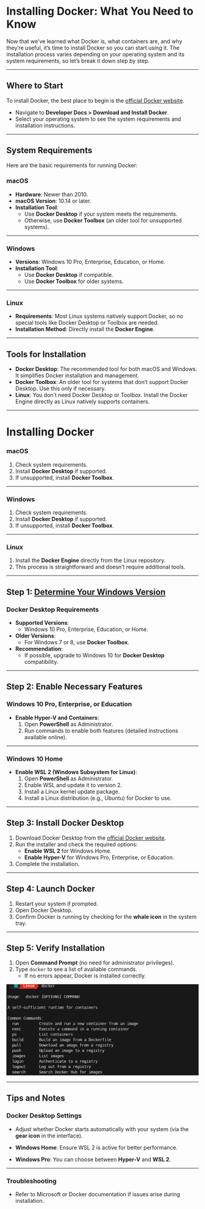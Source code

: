 # Installing Docker: What You Need to Know

Now that we’ve learned what Docker is, what containers are, and why they’re useful, it’s time to install Docker so you can start using it. The installation process varies depending on your operating system and its system requirements, so let’s break it down step by step.

---

## Where to Start

To install Docker, the best place to begin is the [official Docker website](https://www.docker.com/products/docker-desktop/).

- Navigate to **Developer Docs > Download and Install Docker**.
- Select your operating system to see the system requirements and installation instructions.

---

## System Requirements

Here are the basic requirements for running Docker:

### macOS

- **Hardware**: Newer than 2010.  
- **macOS Version**: 10.14 or later.  
- **Installation Tool**:  
  - Use **Docker Desktop** if your system meets the requirements.  
  - Otherwise, use **Docker Toolbox** (an older tool for unsupported systems).  

---

### Windows

- **Versions**: Windows 10 Pro, Enterprise, Education, or Home.  
- **Installation Tool**:  
  - Use **Docker Desktop** if compatible.  
  - Use **Docker Toolbox** for older systems.

---

### Linux

- **Requirements**: Most Linux systems natively support Docker, so no special tools like Docker Desktop or Toolbox are needed.  
- **Installation Method**: Directly install the **Docker Engine**.

---

## Tools for Installation

- **Docker Desktop**: The recommended tool for both macOS and Windows. It simplifies Docker installation and management.  
- **Docker Toolbox**: An older tool for systems that don’t support Docker Desktop. Use this only if necessary.  
- **Linux**: You don’t need Docker Desktop or Toolbox. Install the Docker Engine directly as Linux natively supports containers.

---

# Installing Docker

### macOS

1. Check system requirements.
2. Install **Docker Desktop** if supported.  
3. If unsupported, install **Docker Toolbox**.

---

### Windows

1. Check system requirements.
2. Install **Docker Desktop** if supported.  
3. If unsupported, install **Docker Toolbox**.

---

### Linux

1. Install the **Docker Engine** directly from the Linux repository.  
2. This process is straightforward and doesn’t require additional tools.

---

## Step 1: [Determine Your Windows Version](https://docs.docker.com/desktop/setup/install/windows-install/#system-requirements)

### Docker Desktop Requirements

- **Supported Versions**:  
  - Windows 10 Pro, Enterprise, Education, or Home.  
- **Older Versions**:  
  - For Windows 7 or 8, use **Docker Toolbox**.
- **Recommendation**:  
  - If possible, upgrade to Windows 10 for **Docker Desktop** compatibility.

---

## Step 2: Enable Necessary Features

### Windows 10 Pro, Enterprise, or Education

- **Enable Hyper-V and Containers**:
  1. Open **PowerShell** as Administrator.
  2. Run commands to enable both features (detailed instructions available online).

---

### Windows 10 Home

- **Enable WSL 2 (Windows Subsystem for Linux)**:
  1. Open **PowerShell** as Administrator.
  2. Enable WSL and update it to version 2.
  3. Install a Linux kernel update package.
  4. Install a Linux distribution (e.g., Ubuntu) for Docker to use.

---

## Step 3: Install Docker Desktop

1. Download Docker Desktop from the [official Docker website](https://desktop.docker.com/win/main/amd64/Docker%20Desktop%20Installer.exe?utm_source=docker&utm_medium=webreferral&utm_campaign=docs-driven-download-windows).  
2. Run the installer and check the required options:
   - **Enable WSL 2** for Windows Home.  
   - **Enable Hyper-V** for Windows Pro, Enterprise, or Education.  
3. Complete the installation.

---

## Step 4: Launch Docker

1. Restart your system if prompted.  
2. Open Docker Desktop.  
3. Confirm Docker is running by checking for the **whale icon** in the system tray.

---

## Step 5: Verify Installation

1. Open **Command Prompt** (no need for administrator privileges).  
2. Type `docker` to see a list of available commands.  
   - If no errors appear, Docker is installed correctly.

![docker1](img/docker1.jpg)

---

## Tips and Notes

### Docker Desktop Settings

- Adjust whether Docker starts automatically with your system (via the **gear icon** in the interface).  

- **Windows Home**: Ensure WSL 2 is active for better performance.  
- **Windows Pro**: You can choose between **Hyper-V** and **WSL 2**.

---

### Troubleshooting

- Refer to Microsoft or Docker documentation if issues arise during installation.
